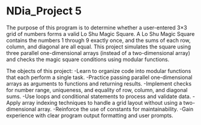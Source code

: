 # NDia_Project 5
The purpose of this program is to determine whether a user-entered 3×3 grid of numbers forms a valid Lo Shu Magic Square. A Lo Shu Magic Square contains the numbers 1 through 9 exactly once, and the sums of each row, column, and diagonal are all equal. This project simulates the square using three parallel one-dimensional arrays (instead of a two-dimensional array) and checks the magic square conditions using modular functions.

The objects of this project:
-Learn to organize code into modular functions that each perform a single task.
-Practice passing parallel one-dimensional arrays as arguments to functions and returning results.
-Implement checks for number range, uniqueness, and equality of row, column, and diagonal sums.
-Use loops and conditional statements to process and validate data.
-Apply array indexing techniques to handle a grid layout without using a two-dimensional array.
-Reinforce the use of constants for maintainability.
-Gain experience with clear program output formatting and user prompts.

